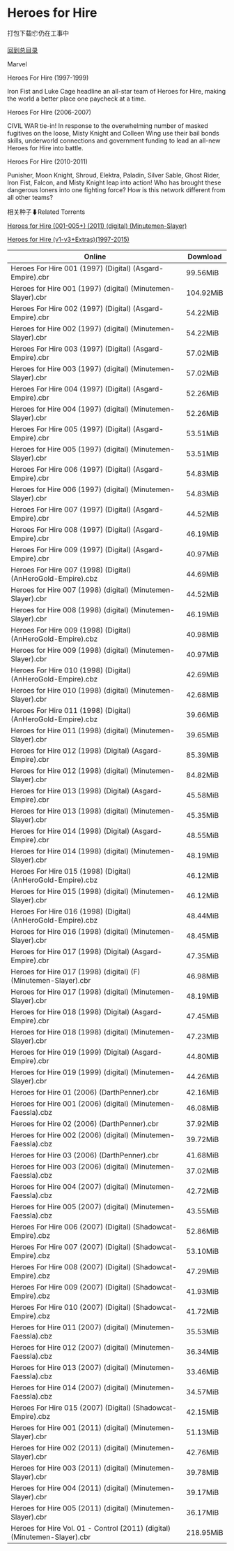 # Heroes for Hire

打包下载📦仍在工事中

[回到总目录](/Catalogs.md)

Marvel

Heroes For Hire (1997-1999)

Iron Fist and Luke Cage headline an all-star team of Heroes for Hire, making the world a better place one paycheck at a time.



Heroes For Hire (2006-2007)

CIVIL WAR tie-in! In response to the overwhelming number of masked fugitives on the loose, Misty Knight and Colleen Wing use their bail bonds skills, underworld connections and government funding to lead an all-new Heroes for Hire into battle.



Heroes For Hire (2010-2011)

Punisher, Moon Knight, Shroud, Elektra, Paladin, Silver Sable, Ghost Rider, Iron Fist, Falcon, and Misty Knight leap into action! Who has brought these dangerous loners into one fighting force? How is this network different from all other teams?





相关种子⬇Related Torrents

[Heroes for Hire (001-005+) (2011) (digital) (Minutemen-Slayer)](https://github.com/alicewish/markdown/blob/master/torrent/Heroes-for-Hire--001-005----2011---digital---Minutemen-Slayer.md)

[Heroes for Hire (v1-v3+Extras)(1997-2015)](https://github.com/alicewish/markdown/blob/master/torrent/Heroes-for-Hire--v1-v3-Extras--1997-2015.md)

Online | Download
--- | ---
Heroes For Hire 001 (1997) (Digital) (Asgard-Empire).cbr | 99.56MiB
Heroes for Hire 001 (1997) (digital) (Minutemen-Slayer).cbr | 104.92MiB
Heroes For Hire 002 (1997) (Digital) (Asgard-Empire).cbr | 54.22MiB
Heroes for Hire 002 (1997) (digital) (Minutemen-Slayer).cbr | 54.22MiB
Heroes For Hire 003 (1997) (Digital) (Asgard-Empire).cbr | 57.02MiB
Heroes for Hire 003 (1997) (digital) (Minutemen-Slayer).cbr | 57.02MiB
Heroes For Hire 004 (1997) (Digital) (Asgard-Empire).cbr | 52.26MiB
Heroes for Hire 004 (1997) (digital) (Minutemen-Slayer).cbr | 52.26MiB
Heroes For Hire 005 (1997) (Digital) (Asgard-Empire).cbr | 53.51MiB
Heroes for Hire 005 (1997) (digital) (Minutemen-Slayer).cbr | 53.51MiB
Heroes For Hire 006 (1997) (Digital) (Asgard-Empire).cbr | 54.83MiB
Heroes for Hire 006 (1997) (digital) (Minutemen-Slayer).cbr | 54.83MiB
Heroes For Hire 007 (1997) (Digital) (Asgard-Empire).cbr | 44.52MiB
Heroes For Hire 008 (1997) (Digital) (Asgard-Empire).cbr | 46.19MiB
Heroes For Hire 009 (1997) (Digital) (Asgard-Empire).cbr | 40.97MiB
Heroes For Hire 007 (1998) (Digital) (AnHeroGold-Empire).cbz | 44.69MiB
Heroes for Hire 007 (1998) (digital) (Minutemen-Slayer).cbr | 44.52MiB
Heroes for Hire 008 (1998) (digital) (Minutemen-Slayer).cbr | 46.19MiB
Heroes For Hire 009 (1998) (Digital) (AnHeroGold-Empire).cbz | 40.98MiB
Heroes for Hire 009 (1998) (digital) (Minutemen-Slayer).cbr | 40.97MiB
Heroes For Hire 010 (1998) (Digital) (AnHeroGold-Empire).cbz | 42.69MiB
Heroes for Hire 010 (1998) (digital) (Minutemen-Slayer).cbr | 42.68MiB
Heroes For Hire 011 (1998) (Digital) (AnHeroGold-Empire).cbz | 39.66MiB
Heroes for Hire 011 (1998) (digital) (Minutemen-Slayer).cbr | 39.65MiB
Heroes for Hire 012 (1998) (Digital) (Asgard-Empire).cbr | 85.39MiB
Heroes for Hire 012 (1998) (digital) (Minutemen-Slayer).cbr | 84.82MiB
Heroes for Hire 013 (1998) (Digital) (Asgard-Empire).cbr | 45.58MiB
Heroes for Hire 013 (1998) (digital) (Minutemen-Slayer).cbr | 45.35MiB
Heroes for Hire 014 (1998) (Digital) (Asgard-Empire).cbr | 48.55MiB
Heroes for Hire 014 (1998) (digital) (Minutemen-Slayer).cbr | 48.19MiB
Heroes For Hire 015 (1998) (Digital) (AnHeroGold-Empire).cbz | 46.12MiB
Heroes for Hire 015 (1998) (digital) (Minutemen-Slayer).cbr | 46.12MiB
Heroes For Hire 016 (1998) (Digital) (AnHeroGold-Empire).cbz | 48.44MiB
Heroes for Hire 016 (1998) (digital) (Minutemen-Slayer).cbr | 48.45MiB
Heroes for Hire 017 (1998) (Digital) (Asgard-Empire).cbr | 47.35MiB
Heroes for Hire 017 (1998) (digital) (F) (Minutemen-Slayer).cbr | 46.98MiB
Heroes for Hire 017 (1998) (digital) (Minutemen-Slayer).cbr | 48.19MiB
Heroes for Hire 018 (1998) (Digital) (Asgard-Empire).cbr | 47.45MiB
Heroes for Hire 018 (1998) (digital) (Minutemen-Slayer).cbr | 47.23MiB
Heroes for Hire 019 (1999) (Digital) (Asgard-Empire).cbr | 44.80MiB
Heroes for Hire 019 (1999) (digital) (Minutemen-Slayer).cbr | 44.26MiB
Heroes for Hire 01 (2006) (DarthPenner).cbr | 42.16MiB
Heroes for Hire 001 (2006) (digital) (Minutemen-Faessla).cbz | 46.08MiB
Heroes for Hire 02 (2006) (DarthPenner).cbr | 37.92MiB
Heroes for Hire 002 (2006) (digital) (Minutemen-Faessla).cbz | 39.72MiB
Heroes for Hire 03 (2006) (DarthPenner).cbr | 41.68MiB
Heroes for Hire 003 (2006) (digital) (Minutemen-Faessla).cbz | 37.02MiB
Heroes for Hire 004 (2007) (digital) (Minutemen-Faessla).cbz | 42.72MiB
Heroes for Hire 005 (2007) (digital) (Minutemen-Faessla).cbz | 43.55MiB
Heroes For Hire 006 (2007) (Digital) (Shadowcat-Empire).cbz | 52.86MiB
Heroes For Hire 007 (2007) (Digital) (Shadowcat-Empire).cbz | 53.10MiB
Heroes For Hire 008 (2007) (Digital) (Shadowcat-Empire).cbz | 47.29MiB
Heroes For Hire 009 (2007) (Digital) (Shadowcat-Empire).cbz | 41.93MiB
Heroes For Hire 010 (2007) (Digital) (Shadowcat-Empire).cbz | 41.72MiB
Heroes for Hire 011 (2007) (digital) (Minutemen-Faessla).cbz | 35.53MiB
Heroes for Hire 012 (2007) (digital) (Minutemen-Faessla).cbz | 36.34MiB
Heroes for Hire 013 (2007) (digital) (Minutemen-Faessla).cbz | 33.46MiB
Heroes for Hire 014 (2007) (digital) (Minutemen-Faessla).cbz | 34.57MiB
Heroes For Hire 015 (2007) (Digital) (Shadowcat-Empire).cbz | 42.15MiB
Heroes for Hire 001 (2011) (digital) (Minutemen-Slayer).cbr | 51.13MiB
Heroes for Hire 002 (2011) (digital) (Minutemen-Slayer).cbr | 42.76MiB
Heroes for Hire 003 (2011) (digital) (Minutemen-Slayer).cbr | 39.78MiB
Heroes for Hire 004 (2011) (digital) (Minutemen-Slayer).cbr | 39.17MiB
Heroes for Hire 005 (2011) (digital) (Minutemen-Slayer).cbr | 36.17MiB
Heroes for Hire Vol. 01 - Control (2011) (digital) (Minutemen-Slayer).cbr | 218.95MiB